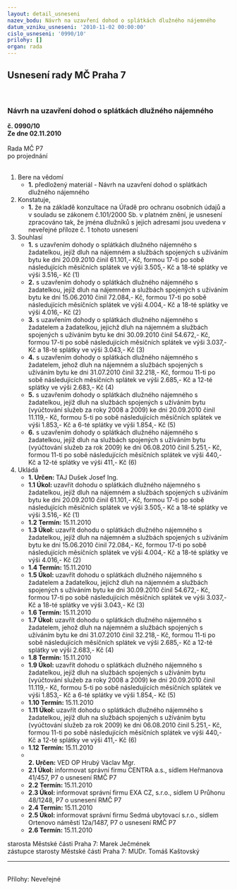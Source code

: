 ```yaml
---
layout: detail_usneseni
nazev_bodu: Návrh na uzavření dohod o splátkách dlužného nájemného
datum_vzniku_usneseni: '2010-11-02 00:00:00'
cislo_usneseni: '0990/10'
prilohy: []
organ: rada
---
```

<div id="ucUsn_pList" class="usn">
	<span><h2>Usnesení rady MČ Praha 7 </h2>
<br></span><div class="standBody">
<span><h3>Návrh na uzavření dohod o splátkách dlužného nájemného</h3></span><div class="center">
		<strong>č. 0990/10</strong><br>
	</div>
<div class="center">
		<strong>Ze dne 02.11.2010</strong><br><br>
	</div>Rada MČ P7<br> po projednání<br><br><ol>
<li>Bere na vědomí<ul><li>
<strong>1.</strong> předložený materiál - Návrh na uzavření dohod o splátkách dlužného nájemného</li></ul>
</li>
<li>Konstatuje,<ul><li>
<strong>1.</strong> že na základě konzultace na Úřadě pro ochranu osobních údajů a v souladu se zákonem č.101/2000 Sb. v platném znění, je usnesení zpracováno tak, že jména dlužníků s jejich adresami jsou uvedena v neveřejné příloze č. 1 tohoto usnesení </li></ul>
</li>
<li>Souhlasí<ul>
<li>
<strong>1.</strong> s uzavřením dohody o splátkách dlužného nájemného s žadatelkou, jejíž dluh na nájemném a službách spojených s užíváním bytu ke dni 20.09.2010 činil 61.101,- Kč, formou  17-ti  po sobě následujících měsíčních splátek ve výši 3.505,- Kč a 18-té splátky ve výši 3.516,- Kč (1)  </li>
<li>
<strong>2.</strong> s uzavřením dohody o splátkách dlužného nájemného s žadatelkou, jejíž dluh na nájemném a službách spojených s užíváním bytu ke dni 15.06.2010 činil 72.084,- Kč, formou  17-ti  po sobě následujících měsíčních splátek ve výši 4.004,- Kč a 18-té splátky ve výši 4.016,- Kč (2)  </li>
<li>
<strong>3.</strong> s uzavřením dohody o splátkách dlužného nájemného s žadatelem a žadatelkou, jejichž dluh na nájemném a službách spojených s užíváním bytu ke dni 30.09.2010 činil  54.672,- Kč, formou  17-ti  po sobě následujících měsíčních splátek ve výši  3.037,- Kč a 18-té splátky ve výši 3.043,- Kč (3)  </li>
<li>
<strong>4.</strong> s uzavřením dohody o splátkách dlužného nájemného s žadatelem, jehož dluh na nájemném a službách spojených s užíváním bytu ke dni 31.07.2010 činil 32.218,- Kč, formou  11-ti  po sobě následujících měsíčních splátek ve výši 2.685,- Kč a 12-té splátky ve výši 2.683,- Kč (4) </li>
<li>
<strong>5.</strong> s uzavřením dohody o splátkách dlužného nájemného s žadatelkou, jejíž dluh na službách spojených s užíváním bytu (vyúčtování služeb za roky 2008 a 2009)  ke dni 20.09.2010  činil  11.119,- Kč, formou 5-ti po sobě následujících měsíčních splátek ve výši 1.853,- Kč a 6-té splátky ve výši 1.854,- Kč (5) </li>
<li>
<strong>6.</strong> s uzavřením dohody o splátkách dlužného nájemného s žadatelkou, jejíž dluh na službách spojených s užíváním bytu (vyúčtování služeb za rok 2009)  ke dni 06.08.2010  činil  5.251,- Kč, formou 11-ti po sobě následujících měsíčních splátek ve výši  440,- Kč a 12-té splátky ve výši  411,- Kč (6) </li>
</ul>
</li>
<li>Ukládá<ul>
<li>
<strong>1. Určen: </strong>TAJ Dušek Josef Ing.</li>
<li>
<strong>1.1 Úkol: </strong>uzavřít dohodu o splátkách dlužného nájemného s žadatelkou, jejíž dluh na nájemném a službách spojených s užíváním bytu ke dni 20.09.2010 činil 61.101,- Kč, formou  17-ti  po sobě následujících měsíčních splátek ve výši 3.505,- Kč a 18-té splátky ve výši 3.516,- Kč (1)  </li>
<li>
<strong>1.2 Termín: </strong>15.11.2010</li>
<li>
<strong>1.3 Úkol: </strong>uzavřít dohodu o splátkách dlužného nájemného s žadatelkou, jejíž dluh na nájemném a službách spojených s užíváním bytu ke dni 15.06.2010 činil 72.084,- Kč, formou  17-ti  po sobě následujících měsíčních splátek ve výši 4.004,- Kč a 18-té splátky ve výši 4.016,- Kč (2)   </li>
<li>
<strong>1.4 Termín: </strong>15.11.2010</li>
<li>
<strong>1.5 Úkol: </strong>uzavřít dohodu o splátkách dlužného nájemného s žadatelem a žadatelkou, jejichž dluh na nájemném a službách spojených s užíváním bytu ke dni 30.09.2010 činil  54.672,- Kč, formou  17-ti  po sobě následujících měsíčních splátek ve výši  3.037,- Kč a 18-té splátky ve výši 3.043,- Kč (3) </li>
<li>
<strong>1.6 Termín: </strong>15.11.2010</li>
<li>
<strong>1.7 Úkol: </strong>uzavřít dohodu o splátkách dlužného nájemného s žadatelem, jehož dluh na nájemném a službách spojených s užíváním bytu ke dni 31.07.2010 činil 32.218,- Kč, formou  11-ti  po sobě následujících měsíčních splátek ve výši 2.685,- Kč a 12-té splátky ve výši 2.683,- Kč (4)  </li>
<li>
<strong>1.8 Termín: </strong>15.11.2010</li>
<li>
<strong>1.9 Úkol: </strong>uzavřít dohodu o splátkách dlužného nájemného s žadatelkou, jejíž dluh na službách spojených s užíváním bytu (vyúčtování služeb za roky 2008 a 2009)  ke dni 20.09.2010  činil  11.119,- Kč, formou 5-ti po sobě následujících měsíčních splátek ve výši 1.853,- Kč a 6-té splátky ve výši 1.854,- Kč (5) </li>
<li>
<strong>1.10 Termín: </strong>15.11.2010</li>
<li>
<strong>1.11 Úkol: </strong>uzavřít dohodu o splátkách dlužného nájemného s žadatelkou, jejíž dluh na službách spojených s užíváním bytu (vyúčtování služeb za rok 2009)  ke dni 06.08.2010  činil  5.251,- Kč, formou 11-ti po sobě následujících měsíčních splátek ve výši  440,- Kč a 12-té splátky ve výši  411,- Kč (6) </li>
<li>
<strong>1.12 Termín: </strong>15.11.2010</li>
<li>
<strong><br>2. Určen: </strong>VED OP Hrubý Václav Mgr.</li>
<li>
<strong>2.1 Úkol: </strong>informovat správní firmu CENTRA a.s., sídlem Heřmanova 41/457, P7 o usnesení RMČ P7</li>
<li>
<strong>2.2 Termín: </strong>15.11.2010</li>
<li>
<strong>2.3 Úkol: </strong>informovat správní firmu EXA CZ, s.r.o., sídlem U Průhonu 48/1248, P7 o usnesení RMČ P7</li>
<li>
<strong>2.4 Termín: </strong>15.11.2010</li>
<li>
<strong>2.5 Úkol: </strong>informovat správní firmu Sedmá ubytovací s.r.o., sídlem Ortenovo náměstí 12a/1487, P7 o usnesení RMČ P7</li>
<li>
<strong>2.6 Termín: </strong>15.11.2010</li>
</ul>
</li>
</ol>starosta Městské části Praha 7: Marek Ječmének<br>zástupce starosty Městské části Praha 7: MUDr. Tomáš Kaštovský <hr>
<br>Přílohy: Neveřejné</div>
</div>